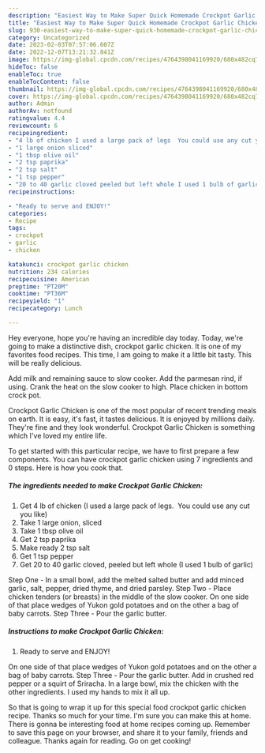 ```yaml
---
description: "Easiest Way to Make Super Quick Homemade Crockpot Garlic Chicken"
title: "Easiest Way to Make Super Quick Homemade Crockpot Garlic Chicken"
slug: 930-easiest-way-to-make-super-quick-homemade-crockpot-garlic-chicken
category: Uncategorized
date: 2023-02-03T07:57:06.607Z
date: 2022-12-07T13:21:32.841Z
image: https://img-global.cpcdn.com/recipes/4764398041169920/680x482cq70/crockpot-garlic-chicken-recipe-main-photo.jpg
hideToc: false
enableToc: true
enableTocContent: false
thumbnail: https://img-global.cpcdn.com/recipes/4764398041169920/680x482cq70/crockpot-garlic-chicken-recipe-main-photo.jpg
cover: https://img-global.cpcdn.com/recipes/4764398041169920/680x482cq70/crockpot-garlic-chicken-recipe-main-photo.jpg
author: Admin
authorAv: notfound
ratingvalue: 4.4
reviewcount: 6
recipeingredient:
- "4 lb of chicken I used a large pack of legs  You could use any cut you like"
- "1 large onion sliced"
- "1 tbsp olive oil"
- "2 tsp paprika"
- "2 tsp salt"
- "1 tsp pepper"
- "20 to 40 garlic cloved peeled but left whole I used 1 bulb of garlic"
recipeinstructions:

- "Ready to serve and ENJOY!"
categories:
- Recipe
tags:
- crockpot
- garlic
- chicken

katakunci: crockpot garlic chicken 
nutrition: 234 calories
recipecuisine: American
preptime: "PT20M"
cooktime: "PT36M"
recipeyield: "1"
recipecategory: Lunch

---
```



Hey everyone, hope you're having an incredible day today. Today, we're going to make a distinctive dish, crockpot garlic chicken. It is one of my favorites food recipes. This time, I am going to make it a little bit tasty. This will be really delicious.

Add milk and remaining sauce to slow cooker. Add the parmesan rind, if using. Crank the heat on the slow cooker to high. Place chicken in bottom crock pot.

Crockpot Garlic Chicken is one of the most popular of recent trending meals on earth. It is easy, it's fast, it tastes delicious. It is enjoyed by millions daily. They're fine and they look wonderful. Crockpot Garlic Chicken is something which I've loved my entire life.


To get started with this particular recipe, we have to first prepare a few components. You can have crockpot garlic chicken using 7 ingredients and 0 steps. Here is how you cook that.

<!--inarticleads1-->

##### The ingredients needed to make Crockpot Garlic Chicken:

1. Get 4 lb of chicken (I used a large pack of legs.  You could use any cut you like)
1. Take 1 large onion, sliced
1. Take 1 tbsp olive oil
1. Get 2 tsp paprika
1. Make ready 2 tsp salt
1. Get 1 tsp pepper
1. Get 20 to 40 garlic cloved, peeled but left whole (I used 1 bulb of garlic)


Step One - In a small bowl, add the melted salted butter and add minced garlic, salt, pepper, dried thyme, and dried parsley. Step Two - Place chicken tenders (or breasts) in the middle of the slow cooker. On one side of that place wedges of Yukon gold potatoes and on the other a bag of baby carrots. Step Three - Pour the garlic butter. 

<!--inarticleads2-->

##### Instructions to make Crockpot Garlic Chicken:


1. Ready to serve and ENJOY!

On one side of that place wedges of Yukon gold potatoes and on the other a bag of baby carrots. Step Three - Pour the garlic butter. Add in crushed red pepper or a squirt of Sriracha. In a large bowl, mix the chicken with the other ingredients. I used my hands to mix it all up. 

So that is going to wrap it up for this special food crockpot garlic chicken recipe. Thanks so much for your time. I'm sure you can make this at home. There is gonna be interesting food at home recipes coming up. Remember to save this page on your browser, and share it to your family, friends and colleague. Thanks again for reading. Go on get cooking!
